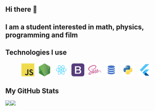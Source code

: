 ## Hi there 👋

## I am a student interested in math, physics, programming and film

## Technologies I use
<p align="center">
  <img src="https://raw.githubusercontent.com/github/explore/80688e429a7d4ef2fca1e82350fe8e3517d3494d/topics/javascript/javascript.png" alt="Javascript" height="40" style="vertical-align:top; margin:4px">
  <img src="https://raw.githubusercontent.com/github/explore/80688e429a7d4ef2fca1e82350fe8e3517d3494d/topics/nodejs/nodejs.png" alt="NodeJS" height="40" style="vertical-align:top; margin:4px">
  <img src="https://raw.githubusercontent.com/github/explore/80688e429a7d4ef2fca1e82350fe8e3517d3494d/topics/react/react.png" alt="NodeJS" height="40" style="vertical-align:top; margin:4px">
  <img src="https://raw.githubusercontent.com/github/explore/80688e429a7d4ef2fca1e82350fe8e3517d3494d/topics/bootstrap/bootstrap.png" alt="Bootstrap" height="40" style="vertical-align:top; margin:4px">
  <img src="https://raw.githubusercontent.com/github/explore/80688e429a7d4ef2fca1e82350fe8e3517d3494d/topics/sass/sass.png" alt="Sass" height="40" style="vertical-align:top; margin:4px">
  <img src="https://raw.githubusercontent.com/github/explore/80688e429a7d4ef2fca1e82350fe8e3517d3494d/topics/sql/sql.png" alt="SQL" height="40" style="vertical-align:top; margin:4px">
  <img src="https://raw.githubusercontent.com/github/explore/80688e429a7d4ef2fca1e82350fe8e3517d3494d/topics/python/python.png" alt="Python" height="40" style="vertical-align:top; margin:4px">
  <img src="https://raw.githubusercontent.com/github/explore/cebd63002168a05a6a642f309227eefeccd92950/topics/flutter/flutter.png" alt="Flutter" height="40" style="vertical-align:top; margin:4px">
</p>

## My GitHub Stats
<div>
  <a href="https://github-readme-stats.vercel.app/api?username=BonfireScratch&theme=tokyonight">
    <img  align="left" src="https://github-readme-stats.vercel.app/api?username=BonfireScratch&count_private=true&show_icons=true&theme=tokyonight" />
  </a>
  <a href="https://github-readme-stats.vercel.app/api/top-langs/?username=BonfireScratch&hide=php&theme=tokyonight">
    <img align="left" src="https://github-readme-stats.vercel.app/api/top-langs/?username=BonfireScratch&hide=php&theme=tokyonight" />
  </a>
</div>

[website]: https://bonfirescratch.github.io/
